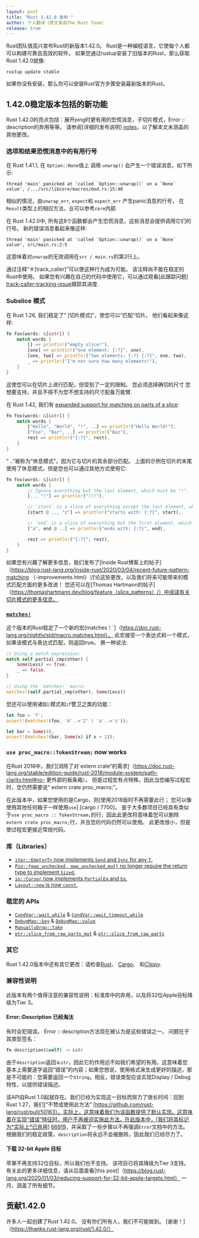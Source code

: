 ```yaml
---
layout: post
title: "Rust 1.42.0 发布 "
author: 个人翻译（原文来自The Rust Team）
release: true
---
```


Rust团队很高兴宣布Rust的新版本1.42.0。 Rust是一种编程语言，它使每个人都可以构建可靠且高效的软件。
如果您通过rustup安装了旧版本的Rust，那么获取Rust 1.42.0就像:

```console
rustup update stable
```
如果你没有安装，那么你可以安装Rust官方步骤安装最新版本的Rust。

[install]: https://www.rust-lang.org/install.html
[notes]: https://github.com/rust-lang/rust/blob/master/RELEASES.md#version-1420-2020-03-12

## 1.42.0稳定版本包括的新功能

Rust 1.42.0的亮点包括：展开ping时更有用的恐慌消息，子切片模式，Error :: description的弃用等等。 请参阅[详细的发布说明] [notes]，以了解本文未涵盖的其他更改。

### 选项和结果恐慌消息中的有用行号

在 Rust 1.41.1, 在 `Option::None`值上  调用 `unwrap()` 会产生一个错误消息，如下所示:

```
thread 'main' panicked at 'called `Option::unwrap()` on a `None` value', /.../src/libcore/macros/mod.rs:15:40
```

相似的情况，由`unwrap_err`, `expect`和 `expect_err` 产生panic消息的行号， 在`Result`类型上的相应方法，业可以参考`core`内部.

在 Rust 1.42.0中, 所有这8个函数都会产生恐慌消息，这些消息会提供调用它们的行号。 新的错误消息看起来像这样:

```
thread 'main' panicked at 'called `Option::unwrap()` on a `None` value', src/main.rs:2:5
```

这意味着对`unwrap`的无效调用在`src / main.rs`的第2行上。

通过注释“＃[track_caller]”可以使这种行为成为可能。 该注释尚不能在稳定的Rust中使用。 如果您有兴趣在自己的代码中使用它，可以通过观看[此跟踪问题] [track-caller-tracking-issue]跟踪其进度.

[track-caller-tracking-issue]: https://github.com/rust-lang/rust/issues/47809

### Subslice 模式

[slice patterns]: https://blog.rust-lang.org/2018/05/10/Rust-1.26.html#basic-slice-patterns

在 Rust 1.26, 我们稳定了“ [切片模式]”，使您可以“匹配”切片。 他们看起来像这样:

```rust
fn foo(words: &[&str]) {
    match words {
        [] => println!("empty slice!"),
        [one] => println!("one element: {:?}", one),
        [one, two] => println!("two elements: {:?} {:?}", one, two),
        _ => println!("I'm not sure how many elements!"),
    }
}
```


这使您可以在切片上进行匹配，但受到了一定的限制。 您必须选择确切的尺寸
您想要支持，并且不得不为您不想支持的尺寸配备万能臂.

在 Rust 1.42, 我们有 [expanded support for matching on parts of a slice][67712]:

```rust
fn foo(words: &[&str]) {
    match words {
        ["Hello", "World", "!", ..] => println!("Hello World!"),
        ["Foo", "Bar", ..] => println!("Baz"),
        rest => println!("{:?}", rest),
    }
}
```

“ ..”被称为“休息模式”，因为它与切片的其余部分匹配。 上面的示例在切片的末尾使用了休息模式，但是您也可以通过其他方式使用它:

```rust
fn foo(words: &[&str]) {
    match words {
        // Ignore everything but the last element, which must be "!".
        [.., "!"] => println!("!!!"),

        // `start` is a slice of everything except the last element, which must be "z".
        [start @ .., "z"] => println!("starts with: {:?}", start),

        // `end` is a slice of everything but the first element, which must be "a".
        ["a", end @ ..] => println!("ends with: {:?}", end),

        rest => println!("{:?}", rest),
    }
}
```

如果您有兴趣了解更多信息，我们发布了[Inside Rust博客上的帖子]（https://blog.rust-lang.org/inside-rust/2020/03/04/recent-future-pattern-matching （-improvements.html）讨论这些更改，以及我们将来可能带来的模式匹配方面的更多改进！ 您还可以在[Thomas Hartmann的帖子]（https://thomashartmann.dev/blog/feature（slice_patterns）/）中阅读有关切片模式的更多信息。.


### [`matches!`]

这个版本的Rust稳定了一个新的宏[matches！`]（https://doc.rust-lang.org/nightly/std/macro.matches.html）。 此宏接受一个表达式和一个模式，如果该模式与表达式匹配，则返回true。 换一种说法:

```rust
// Using a match expression:
match self.partial_cmp(other) {
    Some(Less) => true,
    _ => false,
}

// Using the `matches!` macro:
matches!(self.partial_cmp(other), Some(Less))
```



您还可以使用诸如`|`模式和`if`警卫之类的功能：

```rust
let foo = 'f';
assert!(matches!(foo, 'A'..='Z' | 'a'..='z'));

let bar = Some(4);
assert!(matches!(bar, Some(x) if x > 2));
```

### `use proc_macro::TokenStream;` now works

在Rust 2018中，我们[消除了对`extern crate“的需求]（https://doc.rust-lang.org/stable/edition-guide/rust-2018/module-system/path-clarity.html#no- 更外部的板条箱）。 但是过程宏有点特殊，因此当您编写过程宏时，您仍然需要说“ extern crate proc_macro;”。

在此版本中，如果您使用的是Cargo，则[使用2018版时不再需要此行； 您可以像使用其他任何箱子一样使用`use`] [cargo / 7700]。 鉴于大多数项目已经具有类似于`use proc_macro :: TokenStream;`的行，因此此更改将意味着您可以删除`extern crate proc_macro;`行，并且您的代码仍然可以使用。 此更改很小，但是使过程宏更接近常规代码。

### 库（Libraries）

- [`iter::Empty<T>` now implements `Send` and `Sync` for any `T`.][68348]
- [`Pin::{map_unchecked, map_unchecked_mut}` no longer require the return type
   to implement `Sized`.][67935]
- [`io::Cursor` now implements `PartialEq` and `Eq`.][67233]
- [`Layout::new` is now `const`.][66254]

### 稳定的 APIs

- [`CondVar::wait_while`] & [`CondVar::wait_timeout_while`]
- [`DebugMap::key`] & [`DebugMap::value`]
- [`ManuallyDrop::take`]
- [`ptr::slice_from_raw_parts_mut`] & [`ptr::slice_from_raw_parts`]

[`DebugMap::key`]: https://doc.rust-lang.org/stable/std/fmt/struct.DebugMap.html#method.key
[`DebugMap::value`]: https://doc.rust-lang.org/stable/std/fmt/struct.DebugMap.html#method.value
[`ManuallyDrop::take`]: https://doc.rust-lang.org/stable/std/mem/struct.ManuallyDrop.html#method.take
[`matches!`]: https://doc.rust-lang.org/stable/std/macro.matches.html
[`ptr::slice_from_raw_parts_mut`]: https://doc.rust-lang.org/stable/std/ptr/fn.slice_from_raw_parts_mut.html
[`ptr::slice_from_raw_parts`]: https://doc.rust-lang.org/stable/std/ptr/fn.slice_from_raw_parts.html
[`CondVar::wait_while`]: https://doc.rust-lang.org/stable/std/sync/struct.Condvar.html#method.wait_while
[`CondVar::wait_timeout_while`]: https://doc.rust-lang.org/stable/std/sync/struct.Condvar.html#method.wait_timeout_while
[68253]: https://github.com/rust-lang/rust/pull/68253/
[68348]: https://github.com/rust-lang/rust/pull/68348/
[67935]: https://github.com/rust-lang/rust/pull/67935/
[68339]: https://github.com/rust-lang/rust/pull/68339/
[68122]: https://github.com/rust-lang/rust/pull/68122/
[67712]: https://github.com/rust-lang/rust/pull/67712/
[67887]: https://github.com/rust-lang/rust/pull/67887/
[67131]: https://github.com/rust-lang/rust/pull/67131/
[67233]: https://github.com/rust-lang/rust/pull/67233/
[66899]: https://github.com/rust-lang/rust/pull/66899/
[66919]: https://github.com/rust-lang/rust/pull/66919/
[66254]: https://github.com/rust-lang/rust/pull/66254/
[cargo/7700]: https://github.com/rust-lang/cargo/pull/7700

### 其它

[relnotes-cargo]: https://github.com/rust-lang/cargo/blob/master/CHANGELOG.md#cargo-142-2020-03-12
[relnotes-clippy]: https://github.com/rust-lang/rust-clippy/blob/master/CHANGELOG.md#rust-142

Rust 1.42.0版本中还有其它更改：请检查[Rust][notes]、 [Cargo][relnotes-cargo]、 和[Clippy][relnotes-clippy].


### 兼容性说明

此版本有两个值得注意的兼容性说明：标准库中的弃用，以及将32位Apple目标降级为Tier 3。

#### Error::Description 已经淘汰

有时会犯错误。 Error :: description方法现在被认为是这些错误之一。 问题在于其类型签名：

```rust
fn description(&self) -> &str
```

由于`description`返回`＆str`，因此它的作用远不如我们希望的有用。这意味着您基本上需要逐字返回“错误”的内容；如果您想说，使用格式来生成更好的描述，那是不可能的：您需要返回一个`String`。相反，错误类型应该实现Display / Debug特性，以提供错误描述。

该API自Rust 1.0起就存在。我们已经为实现这一目标而努力了很长时间：回到Rust 1.27，我们[“不赞成使用此方法” [https://github.com/rust-lang/rust/pull/50163）。实际上，这意味着我们为该函数提供了默认实现。这意味着在实现“错误”特征时，用户不再被迫实施此方法。在此版本中，[我们将其标记为*实际上*已弃用] [66919]，并采取了一些步骤以不再强调`Error`文档中的方法。根据我们的稳定政策，`description`将永远不会被删除，因此我们已经尽力了。

#### 下载 32-bit Apple 目标

苹果不再支持32位目标，所以我们也不支持。 该项目已将其降级为Tier 3支持。 有关此的更多详细信息，请从后面查看[this post]（https://blog.rust-lang.org/2020/01/03/reducing-support-for-32-bit-apple-targets.html） 一月，涵盖了所有细节。

## 贡献1.42.0

许多人一起创建了Rust 1.42.0。 没有你们所有人，我们不可能做到。 [谢谢！]（https://thanks.rust-lang.org/rust/1.42.0/）